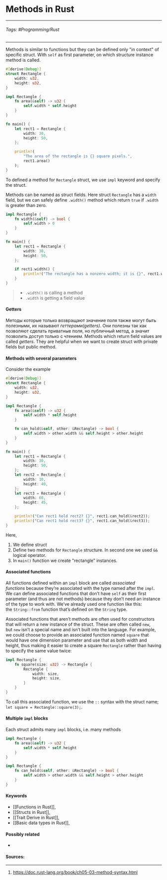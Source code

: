 # Methods in Rust
***
###### Tags: #Programming/Rust
***
Methods is similar to functions but they can be defined only "in context" of specific struct. With `self` as first parameter, on which structure instance method is called.

```rust
#[derive(Debug)]
struct Rectangle {
    width: u32,
    height: u32,
}

impl Rectangle {
    fn area(&self) -> u32 {
        self.width * self.height
    }
}

fn main() {
    let rect1 = Rectangle {
        width: 30,
        height: 50,
    };

    println!(
        "The area of the rectangle is {} square pixels.",
        rect1.area()
    );
}
```

To defined a method for `Rectangle` struct, we use `impl` keyword and specify the struct.

Methods can be named as struct fields. Here struct `Rectangle` has a `width` field, but we can safely define `.width()` method which return `true` if `.width` is greater than zero.
```rust
impl Rectangle {
    fn width(&self) -> bool {
        self.width > 0
    }
}

fn main() {
    let rect1 = Rectangle {
        width: 30,
        height: 50,
    };

    if rect1.width() {
        println!("The rectangle has a nonzero width; it is {}", rect1.width);
    }
}

```
>- `.width()` is calling a method
>- `.width` is getting a field value
#### Getters
Методы которые только возвращают значение поля также могут быть полезными, их называют *геттерами(getters)*. Они полезны так как позволяют сделать приватные поля, но публичный метод, а значит позволить доступ только с чтением.
Methods which return field values are called *getters*. They are helpful when we want to create struct with private fields but public method.
#### Methods with several parameters
Consider the example
```rust
#[derive(Debug)]
struct Rectangle {
    width: u32,
    height: u32,
}

impl Rectangle {
    fn area(&self) -> u32 {
        self.width * self.height
    }

    fn can_hold(&self, other: &Rectangle) -> bool {
        self.width > other.width && self.height > other.height
    }
}

fn main() {
    let rect1 = Rectangle {
        width: 30,
        height: 50,
    };
    let rect2 = Rectangle {
        width: 10,
        height: 40,
    };
    let rect3 = Rectangle {
        width: 60,
        height: 45,
    };

    println!("Can rect1 hold rect2? {}", rect1.can_hold(&rect2));
    println!("Can rect1 hold rect3? {}", rect1.can_hold(&rect3));
}
```
Here,
1. We define struct
2. Define two methods for `Rectangle` structure. In second one we used `&&` logical operator.
3. In `main()` function we create "rectangle" instances.

#### Associated functions
All functions defined within an `impl` block are called _associated functions_ because they’re associated with the type named after the `impl`. We can define associated functions that don’t have `self` as their first parameter (and thus are not methods) because they don’t need an instance of the type to work with. We’ve already used one function like this: the `String::from` function that’s defined on the `String` type.

Associated functions that aren’t methods are often used for constructors that will return a new instance of the struct. These are often called `new`, but `new` isn’t a special name and isn’t built into the language. For example, we could choose to provide an associated function named `square` that would have one dimension parameter and use that as both width and height, thus making it easier to create a square `Rectangle` rather than having to specify the same value twice:
```rust
impl Rectangle {
	fn square(size: u32) -> Rectangle {
		Rectangle {
			width: size,
			height: size,
		}
	}
}
```
To call this associated function, we use the `::` syntax with the struct name; `let square = Rectangle::square(3);`.
#### Multiple `impl` blocks
Each struct admits many `impl` blocks, i.e. many methods
```rust
impl Rectangle {
    fn area(&self) -> u32 {
        self.width * self.height
    }
}

impl Rectangle {
    fn can_hold(&self, other: &Rectangle) -> bool {
        self.width > other.width && self.height > other.height
    }
}
```
#### Keywords
- [[Functions in Rust]],
- [[Structs in Rust]],
- [[Trait Derive in Rust]],
- [[Basic data types in Rust]],

#### Possibly related
- 
#### Sources:
***
1. https://doc.rust-lang.org/book/ch05-03-method-syntax.html